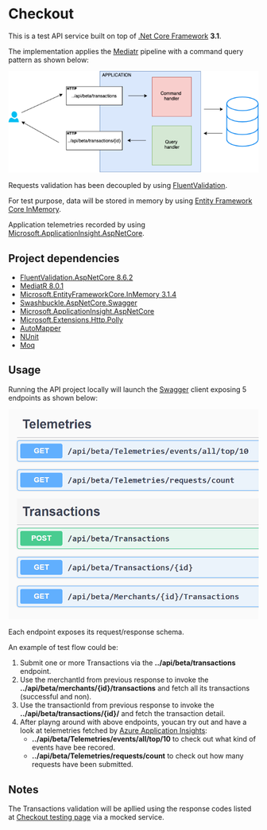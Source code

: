 # Checkout
This is a test API service built on top of [.Net Core Framework](https://docs.microsoft.com/en-us/dotnet/core/) **3.1**.

The implementation applies the [Mediatr](https://en.wikipedia.org/wiki/Mediator_pattern) pipeline with a command query pattern as shown below:


![Checkout Api](https://github.com/pregoli/CheckoutTest/blob/master/diagram.png)

Requests validation has been decoupled by using [FluentValidation](https://fluentvalidation.net/).

For test purpose, data will be stored in memory by using [Entity Framework Core InMemory](https://entityframeworkcore.com/providers-inmemory).

Application telemetries recorded by using <a color="red" href="https://docs.microsoft.com/it-it/azure/azure-monitor/app/app-insights-overview" target="_blank">Microsoft.ApplicationInsight.AspNetCore</a>.


## Project dependencies

   * <a href="https://fluentvalidation.net/" target="_blank">FluentValidation.AspNetCore 8.6.2</a>
   * <a href="https://github.com/jbogard/MediatR" target="_blank">MediatR 8.0.1</a>
   * <a href="https://www.nuget.org/packages/Microsoft.EntityFrameworkCore.InMemory/3.1.4" target="_blank">Microsoft.EntityFrameworkCore.InMemory 3.1.4</a>
   * <a href="https://github.com/domaindrivendev/Swashbuckle.AspNetCore" target="_blank">Swashbuckle.AspNetCore.Swagger</a>
   * <a href="https://docs.microsoft.com/it-it/azure/azure-monitor/app/app-insights-overview" target="_blank">Microsoft.ApplicationInsight.AspNetCore</a>
   * <a href="https://github.com/App-vNext/Polly" target="_blank">Microsoft.Extensions.Http.Polly</a>
   * <a href="https://automapper.org/" target="_blank">AutoMapper</a>
   * <a href="https://nunit.org/" target="_blank">NUnit</a>
   * <a href="https://github.com/moq/moq4" target="_blank">Moq</a>


## Usage

Running the API project locally will launch the [Swagger](https://swagger.io/) client exposing 5 endpoints as shown below:


![swagger client](https://github.com/pregoli/CheckoutTest/blob/master/apiclient2.png)


Each endpoint exposes its request/response schema.

An example of test flow could be:

1. Submit one or more Transactions via the **../api/beta/transactions** endpoint.
2. Use the merchantId from previous response to invoke the **../api/beta/merchants/{id}/transactions** and fetch all its transactions (successful and non).
3. Use the transactionId from previous response to invoke the **../api/beta/transactions/{id}/** and fetch the transaction detail.
4. After playng around with above endpoints, youcan try out and have a look at telemetries fetched by [Azure Application Insights](https://dev.applicationinsights.io/): 
    * **../api/beta/Telemetries/events/all/top/10** to check out what kind of events have bee recored.
    * **../api/beta/Telemetries/requests/count** to check out how many requests have been submitted.
    
## Notes
The Transactions validation will be apllied using the response codes listed at [Checkout testing page](https://docs.checkout.com/docs/testing) via a mocked service.

